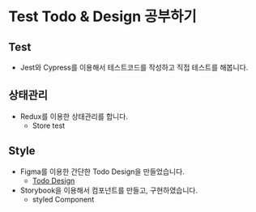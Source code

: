 <h1>Test Todo & Design 공부하기</h1>

## Test

- Jest와 Cypress를 이용해서 테스트코드를 작성하고 직접 테스트를 해봅니다.

## 상태관리

- Redux를 이용한 상태관리를 합니다.
  - Store test

## Style

- Figma를 이용한 간단한 Todo Design을 만들었습니다.
  - [Todo Design](https://www.figma.com/file/5gJixBxHwnoPEagnBMVqbt/Test-Todo?node-id=0%3A1)
- Storybook을 이용해서 컴포넌트를 만들고, 구현하였습니다.
  - styled Component
